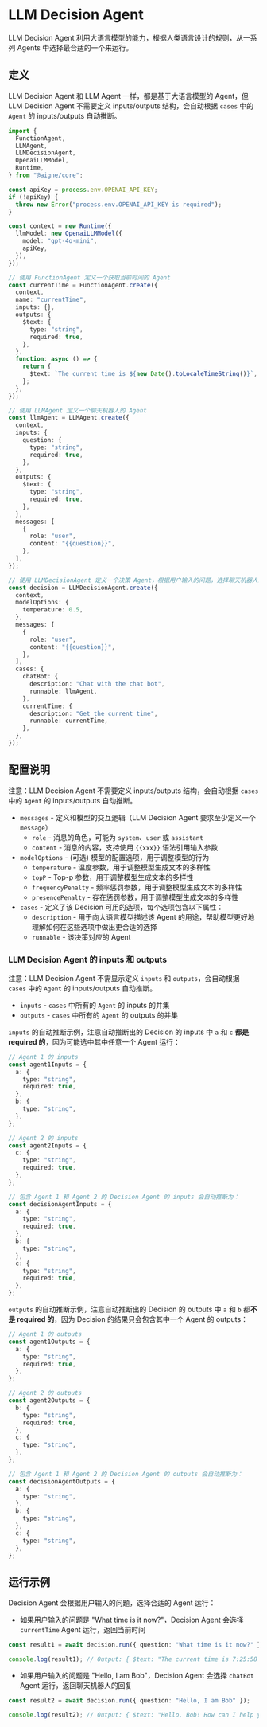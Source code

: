 # LLM Decision Agent

LLM Decision Agent 利用大语言模型的能力，根据人类语言设计的规则，从一系列 Agents 中选择最合适的一个来运行。

## 定义

LLM Decision Agent 和 LLM Agent 一样，都是基于大语言模型的 Agent，但 LLM Decision Agent 不需要定义 inputs/outputs 结构，会自动根据 `cases` 中的 `Agent` 的 inputs/outputs 自动推断。

```ts
import {
  FunctionAgent,
  LLMAgent,
  LLMDecisionAgent,
  OpenaiLLMModel,
  Runtime,
} from "@aigne/core";

const apiKey = process.env.OPENAI_API_KEY;
if (!apiKey) {
  throw new Error("process.env.OPENAI_API_KEY is required");
}

const context = new Runtime({
  llmModel: new OpenaiLLMModel({
    model: "gpt-4o-mini",
    apiKey,
  }),
});

// 使用 FunctionAgent 定义一个获取当前时间的 Agent
const currentTime = FunctionAgent.create({
  context,
  name: "currentTime",
  inputs: {},
  outputs: {
    $text: {
      type: "string",
      required: true,
    },
  },
  function: async () => {
    return {
      $text: `The current time is ${new Date().toLocaleTimeString()}`,
    };
  },
});

// 使用 LLMAgent 定义一个聊天机器人的 Agent
const llmAgent = LLMAgent.create({
  context,
  inputs: {
    question: {
      type: "string",
      required: true,
    },
  },
  outputs: {
    $text: {
      type: "string",
      required: true,
    },
  },
  messages: [
    {
      role: "user",
      content: "{{question}}",
    },
  ],
});

// 使用 LLMDecisionAgent 定义一个决策 Agent，根据用户输入的问题，选择聊天机器人或获取当前时间
const decision = LLMDecisionAgent.create({
  context,
  modelOptions: {
    temperature: 0.5,
  },
  messages: [
    {
      role: "user",
      content: "{{question}}",
    },
  ],
  cases: {
    chatBot: {
      description: "Chat with the chat bot",
      runnable: llmAgent,
    },
    currentTime: {
      description: "Get the current time",
      runnable: currentTime,
    },
  },
});
```

## 配置说明

注意：LLM Decision Agent 不需要定义 inputs/outputs 结构，会自动根据 `cases` 中的 `Agent` 的 inputs/outputs 自动推断。

- `messages` - 定义和模型的交互逻辑（LLM Decision Agent 要求至少定义一个 `message`）
  - `role` - 消息的角色，可能为 `system`、`user` 或 `assistant`
  - `content` - 消息的内容，支持使用 `{{xxx}}` 语法引用输入参数
- `modelOptions` - (可选) 模型的配置选项，用于调整模型的行为
  - `temperature` - 温度参数，用于调整模型生成文本的多样性
  - `topP` - Top-p 参数，用于调整模型生成文本的多样性
  - `frequencyPenalty` - 频率惩罚参数，用于调整模型生成文本的多样性
  - `presencePenalty` - 存在惩罚参数，用于调整模型生成文本的多样性
- `cases` - 定义了该 Decision 可用的选项，每个选项包含以下属性：
  - `description` - 用于向大语言模型描述该 Agent 的用途，帮助模型更好地理解如何在这些选项中做出更合适的选择
  - `runnable` - 该决策对应的 Agent

### LLM Decision Agent 的 inputs 和 outputs

注意：LLM Decision Agent 不需显示定义 `inputs` 和 `outputs`，会自动根据 `cases` 中的 `Agent` 的 inputs/outputs 自动推断。

- `inputs` - `cases` 中所有的 `Agent` 的 inputs 的并集
- `outputs` - `cases` 中所有的 `Agent` 的 outputs 的并集

`inputs` 的自动推断示例，注意自动推断出的 Decision 的 inputs 中 `a` 和 `c` **都是 required 的**，因为可能选中其中任意一个 Agent 运行：

```ts
// Agent 1 的 inputs
const agent1Inputs = {
  a: {
    type: "string",
    required: true,
  },
  b: {
    type: "string",
  },
};

// Agent 2 的 inputs
const agent2Inputs = {
  c: {
    type: "string",
    required: true,
  },
};

// 包含 Agent 1 和 Agent 2 的 Decision Agent 的 inputs 会自动推断为：
const decisionAgentInputs = {
  a: {
    type: "string",
    required: true,
  },
  b: {
    type: "string",
  },
  c: {
    type: "string",
    required: true,
  },
};
```

`outputs` 的自动推断示例，注意自动推断出的 Decision 的 outputs 中 `a` 和 `b` 都**不是 required 的**，因为 Decision 的结果只会包含其中一个 Agent 的 outputs：

```ts
// Agent 1 的 outputs
const agent1Outputs = {
  a: {
    type: "string",
    required: true,
  },
};

// Agent 2 的 outputs
const agent2Outputs = {
  b: {
    type: "string",
    required: true,
  },
  c: {
    type: "string",
  },
};

// 包含 Agent 1 和 Agent 2 的 Decision Agent 的 outputs 会自动推断为：
const decisionAgentOutputs = {
  a: {
    type: "string",
  },
  b: {
    type: "string",
  },
  c: {
    type: "string",
  },
};
```

## 运行示例

Decision Agent 会根据用户输入的问题，选择合适的 Agent 运行：

- 如果用户输入的问题是 "What time is it now?"，Decision Agent 会选择 `currentTime` Agent 运行，返回当前时间

```ts
const result1 = await decision.run({ question: "What time is it now?" });

console.log(result1); // Output: { $text: "The current time is 7:25:58 PM" }
```

- 如果用户输入的问题是 "Hello, I am Bob"，Decision Agent 会选择 `chatBot` Agent 运行，返回聊天机器人的回复

```ts
const result2 = await decision.run({ question: "Hello, I am Bob" });

console.log(result2); // Output: { $text: "Hello, Bob! How can I help you today?" }
```
